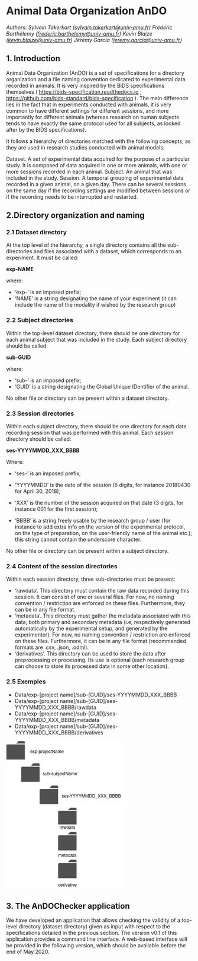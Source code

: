 # Animal Data Organization AnDO

*Authors:
Sylvain Takerkart (sylvain.takerkart@univ-amu.fr)
Frédéric Barthélemy (frederic.barthelemy@univ-amu.fr)
Kevin Blaize (kevin.blaize@univ-amu.fr)
Jérémy Garcia (jeremy.garcia@univ-amu.fr)*

## 1. Introduction

Animal Data Organization (AnDO) is a set of specifications for a directory organization and a file naming convention dedicated to experimental data recorded in animals. It is very inspired by the BIDS specifications themselves ( <https://bids-specification.readthedocs.io> ; <https://github.com/bids-standard/bids-specification> ). The main difference lies in the fact that in experiments conducted with animals, it is very common to have different settings for different sessions, and more importantly for different animals (whereas research on human subjects tends to have exactly the same protocol used for all subjects, as looked after by the BIDS specifications).

It follows a hierarchy of directories matched with the following concepts, as they are used in research studies conducted with animal models:

Dataset. A set of experimental data acquired for the purpose of a particular study. It is composed of data acquired in one or more animals, with one or more sessions recorded in each animal.
Subject. An animal that was included in the study.
Session. A temporal grouping of experimental data recorded in a given animal, on a given day. There can be several sessions on the same day if the recording settings are modified between sessions or if the recording needs to be interrupted and restarted.

## 2.Directory organization and naming

### 2.1 Dataset directory

At the top level of the hierarchy, a single directory contains all the sub-directories and files associated with a dataset, which corresponds to an experiment. It must be called:

**exp-NAME**

where:
- ‘exp-’ is an imposed prefix;
- ‘NAME’ is a string designating the name of your experiment (it can include the name of the modality if wished by the research group)

### 2.2 Subject directories

Within the top-level dataset directory, there should be one directory for each animal subject that was included in the study. Each subject directory should be called:

**sub-GUID**

where:
- ‘sub-’ is an imposed prefix;
- ‘GUID’ is a string designating the Global Unique IDentifier of the animal.

No other file or directory can be present within a dataset directory.

### 2.3 Session directories

Within each subject directory, there should be one directory for each data recording session that was performed with this animal. Each session directory should be called:

**ses-YYYYMMDD_XXX_BBBB**

Where:
- ‘ses-’ is an imposed prefix;
- ‘YYYYMMDD’ is the date of the session (6 digits, for instance 20180430 for April 30, 2018);
- ‘XXX’ is the number of the session acquired on that date (3 digits, for instance 001 for the first session);

- ‘BBBB’ is a string freely usable by the research group / user (for instance to add extra info on the version of the experimental protocol, on the type of preparation, on the user-friendly name of the animal etc.); this string cannot contain the underscore character.

No other file or directory can be present within a subject directory.

### 2.4 Content of the session directories

Within each session directory, three sub-directories must be present:

- ‘rawdata’. This directory must contain the raw data recorded during this session. It can consist of one or several files. For now, no naming convention / restriction are enforced on these files. Furthermore, they can be in any file format.
- ‘metadata’. This directory must gather the metadata associated with this data, both primary and secondary metadata (i.e, respectively generated automatically by the experimental setup, and generated by the experimenter). For now, no naming convention / restriction are enforced on these files. Furthermore, it can be in any file format (recommended formats are .csv, .json, .odml).
- ‘derivatives’. This directory can be used to store the data after preprocessing or processing. Its use is optional (each research group can choose to store its processed data in some other location). 

### 2.5 Exemples


- Data/exp-[project name]/sub-[GUID]/ses-YYYYMMDD_XXX_BBBB
- Data/exp-[project name]/sub-[GUID]/ses-YYYYMMDD_XXX_BBBB/rawdata
- Data/exp-[project name]/sub-[GUID]/ses-YYYYMMDD_XXX_BBBB/metadata
- Data/exp-[project name]/sub-[GUID]/ses-YYYYMMDD_XXX_BBBB/derivatives



![enter image description here](AnDODiagram.png)

## 3. The AnDOChecker application

We have developed an application that allows checking the validity of a top-level directory (dataset directory) given as input with respect to the specifications detailed in the previous section. The version v0.1 of this application provides a command line interface. A web-based interface will be provided in the following version, which should be available before the end of May 2020.

